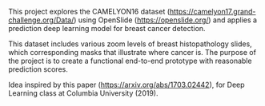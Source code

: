 This project explores the CAMELYON16 dataset (https://camelyon17.grand-challenge.org/Data/) using OpenSlide (https://openslide.org/) and applies a prediction deep learning model for breast cancer detection. 

This dataset includes various zoom levels of breast histopathology slides, which corresponding masks that illustrate where cancer is. The purpose of the project is to create a functional end-to-end prototype with reasonable prediction scores. 


Idea inspired by this paper (https://arxiv.org/abs/1703.02442), for Deep Learning class at Columbia University (2019). 